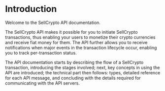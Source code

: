 # Introduction #

Welcome to the SellCrypto API documentation.

The SellCrypto API makes it possible for you to initiate SellCrypto transactions, thus enabling your users to monetize their crypto currencies and receive fiat money for them. The API further allows you to receive notifications when major events in the transaction lifecycle occur, enabling you to track per-transaction status.

The API documentation starts by describing the flow of a SellCrypto transaction, introducing the stages involved; next, key concepts in using the API are introduced; the technical part then follows: types, detailed reference for each API message, and concluding with the details required for communicating with the API servers.
